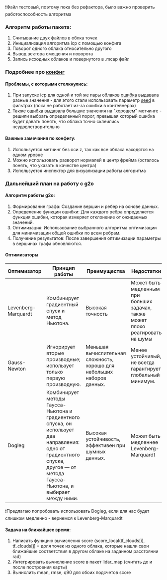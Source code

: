 ❗️Файл тестовый, поэтому пока без рефактора, было важно проверить работоспособность алгоритма


### Алгоритм работы пакета:
1. Считывание двух файлов в облка точек
2. Инициализация алгоритма icp с помощью конфига
3. Поворот одного облака относительно другого
4. Вывод вектора смещения и поворота
5. Запись исходных облаков и повернутого в .mcap файл

###  Подробнее про [конфиг](https://github.com/robotics-laboratory/truck/blob/agkolomnikova-test/packages/icp_test/conf/icp_config.yaml)

#### Проблемы, с которыми столкнулись:
1. При запуске icp для одной и той же пары облаков [ошибка](https://github.com/robotics-laboratory/truck/blob/563ac15d2b89ac422f15432f2057068e4a0945cb/packages/icp_test/src/main.cpp#L118) выдавала разные значения - для этого стали использовать параметр [seed](https://github.com/robotics-laboratory/truck/blob/563ac15d2b89ac422f15432f2057068e4a0945cb/packages/icp_test/src/main.cpp#L118) в фильтрах (пока не работает из-за ошибки в контейнерах)
2. Также [ошибка](https://github.com/robotics-laboratory/truck/blob/563ac15d2b89ac422f15432f2057068e4a0945cb/packages/icp_test/src/main.cpp#L118) выдавала большие значения на "хорошем" метчинге - решили выбрать определенный порог, превышая который ошибка будет давать понять, что облака точно склеились неудовлетворительно

#### Важные замечания по конфигу:
1. Используется метчинг без оси z, так как все облака находятся на одном уровне
2. Можно использовать разворот нормалей в центр фрейма (осталось понять, что указать в качестве центра)
3. Используется инспектор для визуализации работы алгоритма

### Дальнейший план на работу с g2o

#### Алгоритм работы g2o:
1. Формирование графа: Создание вершин и ребер на основе данных.
2. Определение функции ошибки: Для каждого ребра определяется функция ошибки, которая измеряет отклонение от ожидаемых значений.
3. Оптимизация: Использование выбранного алгоритма оптимизации для минимизации общей ошибки по всем ребрам.
4. Получение результатов: После завершения оптимизации параметры в вершинах графа обновляются.

#### Оптимизаторы

| Оптимизатор| Принцип работы | Преимущества | Недостатки|
|----------------------|----------------------------------|------------------|------------------|
| Levenberg-Marquardt  | Комбинирует градиентный спуск и метод Ньютона. | Высокая точность | Может быть медленным при больших задачах, также может плохо реагировать на шумы|
| Gauss-Newton | Игнорирует вторые производные; использует только первую производную.| Меньшая вычислительная сложность, хорошо для небольших наборов данных.|  Менее устойчивый, не всегда гарантирует глобальный минимум. |
| Dogleg | Комбинирует методы Гаусса-Ньютона и градиентного спуска, он использует два направления: одно от градиентного спуска, другое — от метода Гаусса-Ньютона, и выбирает между ними.| Высокая устойчивость, эффективен при шумных данных.  | Может быть медленнее Levenberg-Marquardt|

❗️Предлагаю попробовать использовать Dogleg, если для нас будет слишком медленно - вернемся к Levenberg-Marquardt

#### Задача на ближайшее время:

1. Написать функцию вычисления score (score_local(tf_clouds[i], tf_clouds[j] = доля точек из одного облака, которые нашли свои ближайшие соответствия в другом облаке на заданном расстоянии rad)
2. Интегрировать вычисление score в пакет lidar_map (считать до и после построения карты)
3. Вычислить mean, rmse, q90 для обоих подсчетов score






